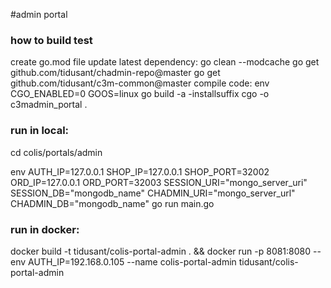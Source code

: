 #admin portal

### how to build test
create go.mod file
update latest dependency:
    go clean --modcache
    go get github.com/tidusant/chadmin-repo@master
    go get github.com/tidusant/c3m-common@master
compile code:
    env CGO_ENABLED=0 GOOS=linux go build -a -installsuffix cgo -o c3madmin_portal .

### run in local:
cd colis/portals/admin

env AUTH_IP=127.0.0.1 SHOP_IP=127.0.0.1 SHOP_PORT=32002 ORD_IP=127.0.0.1 ORD_PORT=32003 SESSION_URI="mongo_server_uri" SESSION_DB="mongodb_name" CHADMIN_URI="mongo_server_url" CHADMIN_DB="mongodb_name"  go run main.go 

### run in docker:
docker build -t tidusant/colis-portal-admin . && docker run -p 8081:8080 --env AUTH_IP=192.168.0.105 --name colis-portal-admin tidusant/colis-portal-admin 